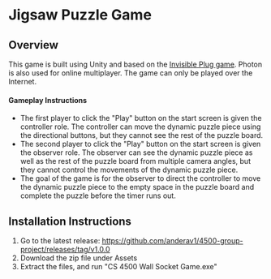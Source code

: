 # Jigsaw Puzzle Game

## Overview

This game is built using Unity and based on the [Invisible Plug game](https://github.com/aghwvv/4500-group-project/releases/tag/v0.9.1). Photon is also used for online multiplayer. The game can only be played over the Internet. 


#### Gameplay Instructions

- The first player to click the "Play" button on the start screen is given the controller role. The controller can move the dynamic puzzle piece using the directional buttons, but they cannot see the rest of the puzzle board.
- The second player to click the "Play" button on the start screen is given the observer role. The observer can see the dynamic puzzle piece as well as the rest of the puzzle board from multiple camera angles, but they cannot control the movements of the dynamic puzzle piece.
- The goal of the game is for the observer to direct the controller to move the dynamic puzzle piece to the empty space in the puzzle board and complete the puzzle before the timer runs out.


## Installation Instructions

1. Go to the latest release: https://github.com/anderav1/4500-group-project/releases/tag/v1.0.0
2. Download the zip file under Assets
3. Extract the files, and run "CS 4500 Wall Socket Game.exe"
